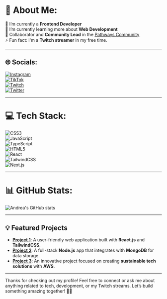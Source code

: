 # 💫 About Me:
🔭 I’m currently a **Frontend Developer**  
🌱 I’m currently learning more about **Web Development**  
💬 Collaborator and **Community Lead** in the [Pathways Community](https://oscarswanros.com/comunidad/)  
⚡ Fun fact: I'm a **Twitch streamer** in my free time.

---

## 🌐 Socials:
[![Instagram](https://img.shields.io/badge/Instagram-%23E4405F.svg?logo=Instagram&logoColor=white)](https://instagram.com/coding_byanna)  
[![TikTok](https://img.shields.io/badge/TikTok-%23000000.svg?logo=TikTok&logoColor=white)](https://tiktok.com/@coding_byanna)  
[![Twitch](https://img.shields.io/badge/Twitch-%239146FF.svg?logo=Twitch&logoColor=white)](https://twitch.tv/coding_byanna)  
[![Twitter](https://img.shields.io/badge/Twitter-%231DA1F2.svg?logo=Twitter&logoColor=white)](https://twitter.com/coding_byanna)

---

# 💻 Tech Stack:
![CSS3](https://img.shields.io/badge/css3-%23F06292.svg?style=flat&logo=css3&logoColor=white)  
![JavaScript](https://img.shields.io/badge/javascript-%23323330.svg?style=flat&logo=javascript&logoColor=%23F7DF1E)  
![TypeScript](https://img.shields.io/badge/typescript-%23323330.svg?style=flat&logo=typescript&logoColor=%23007ACC)  
![HTML5](https://img.shields.io/badge/html5-%23F06292.svg?style=flat&logo=html5&logoColor=white)  
![React](https://img.shields.io/badge/react-%2361DAFB.svg?style=flat&logo=react&logoColor=white)  
![TailwindCSS](https://img.shields.io/badge/tailwindcss-%2338B2AC.svg?style=flat&logo=tailwind-css&logoColor=white)  
![Next.js](https://img.shields.io/badge/Next-%23F06292.svg?style=flat&logo=next.js&logoColor=white)

---

# 📊 GitHub Stats:
![Andrea's GitHub stats](https://github-readme-stats.vercel.app/api?username=andreablass&theme=radical&show_icons=true)

---

## 💡 Featured Projects
- **[Project 1](https://github.com/your_project_link)**: A user-friendly web application built with **React.js** and **TailwindCSS**.
- **[Project 2](https://github.com/your_project_link)**: A full-stack **Node.js** app that integrates with **MongoDB** for data storage.
- **[Project 3](https://github.com/your_project_link)**: An innovative project focused on creating **sustainable tech solutions** with **AWS**.

---

Thanks for checking out my profile! Feel free to connect or ask me about anything related to tech, development, or my Twitch streams. Let’s build something amazing together! 🚀💖
